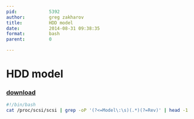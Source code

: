```yaml
---
pid:            5392
author:         greg zakharov
title:          HDD model
date:           2014-08-31 09:38:35
format:         bash
parent:         0

---
```


# HDD model

### [download](Scripts\5392.sh)



```bash
#!/bin/bash
cat /proc/scsi/scsi | grep -oP '(?<=Model\:\s)(.*)(?=Rev)' | head -1
```
